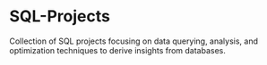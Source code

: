 # SQL-Projects
Collection of SQL projects focusing on data querying, analysis, and optimization techniques to derive insights from databases.
